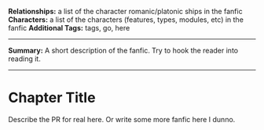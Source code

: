 **Relationships:** a list of the character romanic/platonic ships in the fanfic
**Characters:** a list of the characters (features, types, modules, etc) in the fanfic
**Additional Tags:** tags, go, here

-----

**Summary:** A short description of the fanfic. Try to hook the reader into reading
it.

-----

# Chapter Title

Describe the PR for real here. Or write some more fanfic here I dunno.
